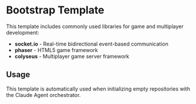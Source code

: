 # Bootstrap Template

This template includes commonly used libraries for game and multiplayer development:

- **socket.io** - Real-time bidirectional event-based communication
- **phaser** - HTML5 game framework
- **colyseus** - Multiplayer game server framework

## Usage

This template is automatically used when initializing empty repositories with the Claude Agent orchestrator.